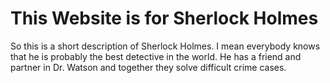 # This Website is for Sherlock Holmes
So this is a short description of Sherlock Holmes.
I mean everybody knows that he is probably the best detective in the world.
He has a friend and partner in Dr. Watson and together they solve difficult crime cases.
